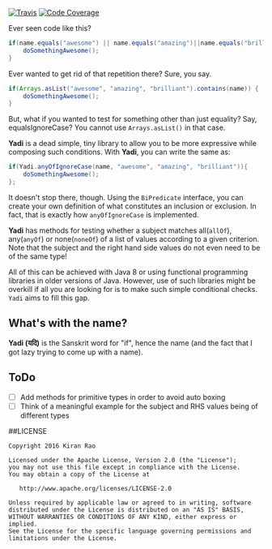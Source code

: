 [![Travis](https://img.shields.io/travis/curioustechizen/yadi.svg)](https://travis-ci.org/curioustechizen/yadi) [![Code Coverage](https://img.shields.io/codecov/c/github/curioustechizen/yadi.svg)](https://codecov.io/github/curioustechizen/yadi)

Ever seen code like this?

```java
if(name.equals("awesome") || name.equals("amazing")||name.equals("brilliant")) {
    doSomethingAwesome();
}
```

Ever wanted to get rid of that repetition there? Sure, you say.

```java
if(Arrays.asList("awesome", "amazing", "brilliant").contains(name)) {
    doSomethingAwesome();
}
```

But, what if you wanted to test for something other than just equality? Say, equalsIgnoreCase? You cannot use `Arrays.asList()` in that case.

**Yadi** is a dead simple, tiny library to allow you to be more expressive while composing such conditions. With **Yadi**, you can write the same as:

```java
if(Yadi.anyOfIgnoreCase(name, "awesome", "amazing", "brilliant")){
    doSomethingAwesome();
};
```

It doesn't stop there, though. Using the `BiPredicate` interface, you can create your own definition of what constitutes an inclusion or exclusion. In fact, that is exactly how `anyOfIgnoreCase` is implemented.

**Yadi** has methods for testing whether a subject matches all(`allOf`), any(`anyOf`) or none(`noneOf`) of a list of values according to a given criterion. Note that the subject and the right hand side values do not even need to be of the same type!

All of this can be achieved with Java 8 or using functional programming libraries in older versions of Java. However, use of such libraries might be overkill if all you are looking for is to make such simple conditional checks. `Yadi` aims to fill this gap.

## What's with the name?

**Yadi (यदि)** is the Sanskrit word for "if", hence the name (and the fact that I got lazy trying to come up with a name).

## ToDo

  - [ ] Add methods for primitive types in order to avoid auto boxing
  - [ ] Think of a meaningful example for the subject and RHS values being of different types

##LICENSE

    Copyright 2016 Kiran Rao

    Licensed under the Apache License, Version 2.0 (the "License");
    you may not use this file except in compliance with the License.
    You may obtain a copy of the License at

       http://www.apache.org/licenses/LICENSE-2.0

    Unless required by applicable law or agreed to in writing, software
    distributed under the License is distributed on an "AS IS" BASIS,
    WITHOUT WARRANTIES OR CONDITIONS OF ANY KIND, either express or implied.
    See the License for the specific language governing permissions and
    limitations under the License.
